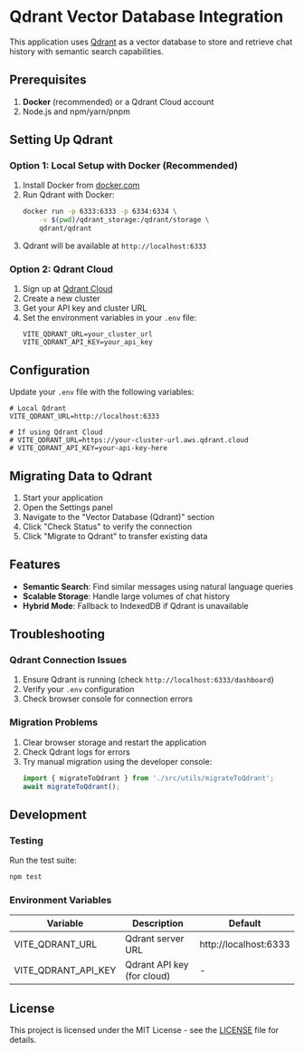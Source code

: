 # Qdrant Vector Database Integration

This application uses [Qdrant](https://qdrant.tech/) as a vector database to store and retrieve chat history with semantic search capabilities.

## Prerequisites

1. **Docker** (recommended) or a Qdrant Cloud account
2. Node.js and npm/yarn/pnpm

## Setting Up Qdrant

### Option 1: Local Setup with Docker (Recommended)

1. Install Docker from [docker.com](https://www.docker.com/)
2. Run Qdrant with Docker:
   ```bash
   docker run -p 6333:6333 -p 6334:6334 \
       -v $(pwd)/qdrant_storage:/qdrant/storage \
       qdrant/qdrant
   ```
3. Qdrant will be available at `http://localhost:6333`

### Option 2: Qdrant Cloud

1. Sign up at [Qdrant Cloud](https://cloud.qdrant.io/)
2. Create a new cluster
3. Get your API key and cluster URL
4. Set the environment variables in your `.env` file:
   ```
   VITE_QDRANT_URL=your_cluster_url
   VITE_QDRANT_API_KEY=your_api_key
   ```

## Configuration

Update your `.env` file with the following variables:

```
# Local Qdrant
VITE_QDRANT_URL=http://localhost:6333

# If using Qdrant Cloud
# VITE_QDRANT_URL=https://your-cluster-url.aws.qdrant.cloud
# VITE_QDRANT_API_KEY=your-api-key-here
```

## Migrating Data to Qdrant

1. Start your application
2. Open the Settings panel
3. Navigate to the "Vector Database (Qdrant)" section
4. Click "Check Status" to verify the connection
5. Click "Migrate to Qdrant" to transfer existing data

## Features

- **Semantic Search**: Find similar messages using natural language queries
- **Scalable Storage**: Handle large volumes of chat history
- **Hybrid Mode**: Fallback to IndexedDB if Qdrant is unavailable

## Troubleshooting

### Qdrant Connection Issues

1. Ensure Qdrant is running (check `http://localhost:6333/dashboard`)
2. Verify your `.env` configuration
3. Check browser console for connection errors

### Migration Problems

1. Clear browser storage and restart the application
2. Check Qdrant logs for errors
3. Try manual migration using the developer console:
   ```javascript
   import { migrateToQdrant } from './src/utils/migrateToQdrant';
   await migrateToQdrant();
   ```

## Development

### Testing

Run the test suite:
```bash
npm test
```

### Environment Variables

| Variable | Description | Default |
|----------|-------------|---------|
| VITE_QDRANT_URL | Qdrant server URL | http://localhost:6333 |
| VITE_QDRANT_API_KEY | Qdrant API key (for cloud) | - |

## License

This project is licensed under the MIT License - see the [LICENSE](LICENSE) file for details.
